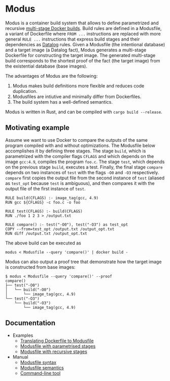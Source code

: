 # Modus

Modus is a container build system that allows to define parametrized and recursive [multi-stage Docker builds](https://docs.docker.com/develop/develop-images/multistage-build/). Build rules are defined in a Modusfile, a variant of Dockerfile where `FROM ...` instructions are replaced with more general `RULE ...` instructions that express build stages and their dependencies as [Datalog](https://en.wikipedia.org/wiki/Datalog) rules. Given a Modusfile (the intentional database) and a target image (a Datalog fact), Modus generates a multi-stage Dockerfile for constructing the target image. The generated multi-stage build corresponds to the shortest proof of the fact (the target image) from the existential database (base images).

The advantages of Modus are the following:

1. Modus makes build definitions more flexible and reduces code duplication.
2. Modusfiles are intiutive and minimally differ from Dockerfiles.
3. The build system has a well-defined semantics.

Modus is written in Rust, and can be compiled with `cargo build --release`.

## Motivating example

Assume we want to use Docker to compare the outputs of the same program compiled with and without optimizations. The Modusfile below accomplishes it by defining three stages. The stage `build`, which is parametrized with the compiler flags `CFLAGS` and which depends on the image `gcc:4.9`, compiles the program `foo.c`. The stage `test`, which depends on the previous stage `build`, executes a test. Finally, the final stage `compare` depends on two instances of `test` with the flags `-O0` and `-O3` respectively. `compare` first copies the output file from the second instance of `test` (aliased as `test_opt` because `test` is ambiguous), and then compares it with the output file of the first instance of `test`. 

    RULE build(CFLAGS) :- image_tag(gcc, 4.9)
    RUN gcc ${CFLAGS} -c foo.c -o foo

    RULE test(CFLAGS) :- build(CFLAGS)
    RUN ./foo 1 2 3 > /output.txt

    RULE compare() :- test("-O0"), test("-O3") as test_opt
    COPY --from=test_opt /output.txt /output_opt.txt
    RUN diff /output.txt /output_opt.txt 

The above build can be executed as

    modus < Modusfile --query 'compare()' | docker build -

Modus can also output a proof tree that demonstrate how the target image is constructed from base images:

    $ modus < Modusfile --query 'compare()' --proof
    compare()
    ├── test("-O0")
    │   └── build("-O0")
    │       └── image_tag(gcc, 4.9)
    └── test("-O3")
        └── build("-O3")
            └── image_tag(gcc, 4.9)
   
## Documentation

- Examples
  - [Translating Dockerfile to Modusfile](doc/example-nullary-stages.md)
  - [Modusfile with parametrised stages](doc/example-parametrized-stages.md)
  - [Modusfile with recursive stages](doc/example-recursive-stages.md)
- Manual
  - [Modusfile syntax](doc/manual-modusfile-syntax.md)
  - [Modusfile semantics](doc/manual-modusfile-semantics.md)
  - [Command-line tool](doc/manual-command-line-tool.md)